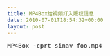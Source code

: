 ```yaml
---
title: MP4Box给视频打入版权信息
date: 2010-07-01T18:54:32+00:00
layout: post
---
```

<pre class="brush: bash">MP4Box -cprt sinav foo.mp4

</pre>
